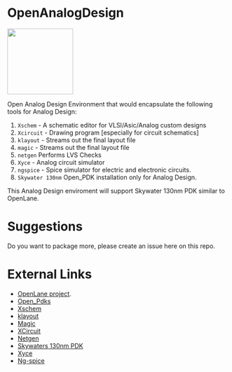# OpenAnalogDesign

[<img src="https://raw.githubusercontent.com/mabrains/sky130_ubuntu_setup/main/logo.svg" width="150">](http://mabrains.com/)

Open Analog Design Environment that would encapsulate the following tools for Analog Design:

1. `Xschem` - A schematic editor for VLSI/Asic/Analog custom designs
2. `Xcircuit` - Drawing program [especially for circuit schematics]
3. `klayout` - Streams out the final layout file
4. `magic` - Streams out the final layout file
5. `netgen` Performs LVS Checks
6. `Xyce` - Analog circuit simulator
7. `ngspice` - Spice simulator for electric and electronic circuits.
8. `Skywater 130nm` Open_PDK installation only for Analog Design.

This Analog Design enviroment will support Skywater 130nm PDK similar to OpenLane.

# Suggestions

Do you want to package more, please create an issue here on this repo.

# External Links
* [OpenLane project](https://github.com/The-OpenROAD-Project/OpenLane).
* [Open_Pdks](https://github.com/RTimothyEdwards/open_pdks)
* [Xschem](https://github.com/StefanSchippers/xschem)
* [klayout](https://github.com/KLayout/klayout)
* [Magic](https://github.com/RTimothyEdwards/magic)
* [XCircuit](https://github.com/RTimothyEdwards/XCircuit)
* [Netgen](https://github.com/RTimothyEdwards/netgen)
* [Skywaters 130nm PDK](https://github.com/google/skywater-pdk)
* [Xyce](https://xyce.sandia.gov/)
* [Ng-spice](http://ngspice.sourceforge.net/)


